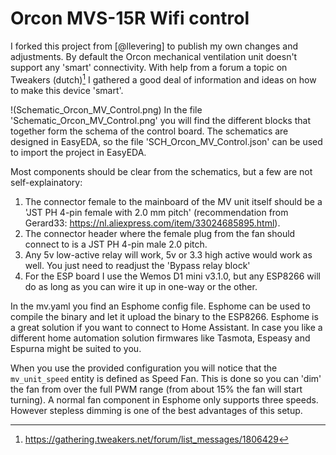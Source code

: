 # Orcon MVS-15R Wifi control
I forked this project from [@llevering] to publish my own changes and adjustments.
By default the Orcon mechanical ventilation unit doesn't support any 'smart' connectivity. With help from a forum a topic on Tweakers (dutch)[^1] I gathered a good deal of information and ideas on how to make this device 'smart'.

!(Schematic_Orcon_MV_Control.png)
In the file 'Schematic_Orcon_MV_Control.png' you will find the different blocks that together form the schema of the control board. The schematics are designed in EasyEDA, so the file 'SCH_Orcon_MV_Control.json' can be used to import the project in EasyEDA.

Most components should be clear from the schematics, but a few are not self-explainatory:
1. The connector female to the mainboard of the MV unit itself should be a 'JST PH 4-pin female with 2.0 mm pitch' (recommendation from Gerard33: https://nl.aliexpress.com/item/33024685895.html).
2. The connector header where the female plug from the fan should connect to is a JST PH 4-pin male 2.0 pitch.
3. Any 5v low-active relay will work, 5v or 3.3 high active would work as well. You just need to readjust the 'Bypass relay block'
4. For the ESP board I use the Wemos D1 mini v3.1.0, but any ESP8266 will do as long as you can wire it up in one-way or the other.

In the mv.yaml you find an Esphome config file. Esphome can be used to compile the binary and let it upload the binary to the ESP8266. Esphome is a great solution if you want to connect to Home Assistant. In case you like a different home automation solution firmwares like Tasmota, Espeasy and Espurna might be suited to you.

When you use the provided configuration you will notice that the `mv_unit_speed` entity is defined as Speed Fan. This is done so you can 'dim' the fan from over the full PWM range (from about 15% the fan will start turning). A normal fan component in Esphome only supports three speeds. However stepless dimming is one of the best advantages of this setup. 

[^1]: https://gathering.tweakers.net/forum/list_messages/1806429
